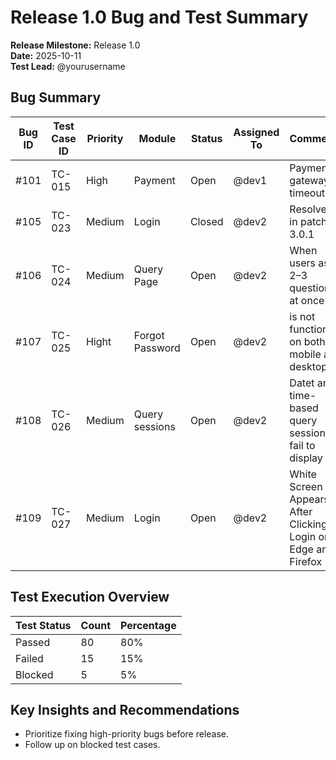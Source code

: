 # Release 1.0 Bug and Test Summary

**Release Milestone:** Release 1.0  
**Date:** 2025-10-11  
**Test Lead:** @yourusername  

## Bug Summary

| Bug ID | Test Case ID | Priority | Module | Status | Assigned To | Comments |
|--------|--------------|----------|--------|--------|-------------|----------|
| #101   | TC-015       | High     | Payment| Open   | @dev1       | Payment gateway timeout |
| #105   | TC-023       | Medium   | Login  | Closed | @dev2       | Resolved in patch 3.0.1 |
| #106   | TC-024       | Medium   | Query Page  | Open | @dev2       | When users ask 2–3 questions at once |
| #107   | TC-025       | Hight   | Forgot Password  | Open | @dev2       | is not functioning on both mobile and desktop |
| #108   | TC-026       | Medium   | Query sessions  | Open | @dev2       | Datet and time-based query sessions fail to display |
| #109   | TC-027       | Medium   | Login  | Open | @dev2       | White Screen Appears After Clicking Login on Edge and Firefox |

## Test Execution Overview

| Test Status | Count | Percentage |
|-------------|-------|------------|
| Passed      | 80    | 80%        |
| Failed      | 15    | 15%        |
| Blocked     | 5     | 5%         |

## Key Insights and Recommendations

- Prioritize fixing high-priority bugs before release.
- Follow up on blocked test cases.
